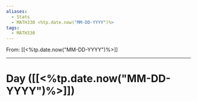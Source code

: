 ```yaml
---
aliases:
  - Stats
  - MATH330 <%tp.date.now("MM-DD-YYYY")%>
tags:
  - MATH330
---
```

From: [[<%tp.date.now("MM-DD-YYYY")%>]]

-------
# Day  ([[<%tp.date.now("MM-DD-YYYY")%>]])
